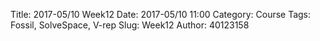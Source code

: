 Title: 2017-05/10 Week12
Date: 2017-05/10 11:00
Category: Course
Tags: Fossil, SolveSpace, V-rep
Slug: Week12
Author: 40123158
